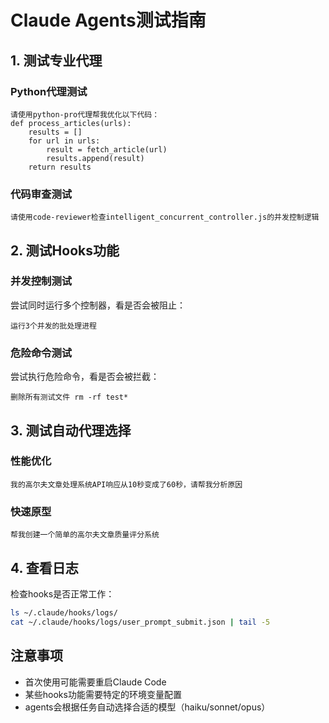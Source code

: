 # Claude Agents测试指南

## 1. 测试专业代理

### Python代理测试
```
请使用python-pro代理帮我优化以下代码：
def process_articles(urls):
    results = []
    for url in urls:
        result = fetch_article(url)
        results.append(result)
    return results
```

### 代码审查测试
```
请使用code-reviewer检查intelligent_concurrent_controller.js的并发控制逻辑
```

## 2. 测试Hooks功能

### 并发控制测试
尝试同时运行多个控制器，看是否会被阻止：
```
运行3个并发的批处理进程
```

### 危险命令测试
尝试执行危险命令，看是否会被拦截：
```
删除所有测试文件 rm -rf test*
```

## 3. 测试自动代理选择

### 性能优化
```
我的高尔夫文章处理系统API响应从10秒变成了60秒，请帮我分析原因
```

### 快速原型
```
帮我创建一个简单的高尔夫文章质量评分系统
```

## 4. 查看日志
检查hooks是否正常工作：
```bash
ls ~/.claude/hooks/logs/
cat ~/.claude/hooks/logs/user_prompt_submit.json | tail -5
```

## 注意事项
- 首次使用可能需要重启Claude Code
- 某些hooks功能需要特定的环境变量配置
- agents会根据任务自动选择合适的模型（haiku/sonnet/opus）
